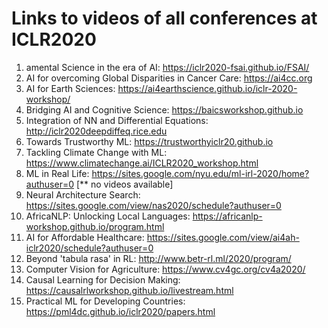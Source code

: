 # Links to videos of all conferences at ICLR2020

1. amental Science in the era of AI: https://iclr2020-fsai.github.io/FSAI/
2. AI for overcoming Global Disparities in Cancer Care: https://ai4cc.org
3. AI for Earth Sciences: https://ai4earthscience.github.io/iclr-2020-workshop/
4. Bridging AI and Cognitive Science: https://baicsworkshop.github.io
5. Integration of NN and Differential Equations: http://iclr2020deepdiffeq.rice.edu
6. Towards Trustworthy ML: https://trustworthyiclr20.github.io
7. Tackling Climate Change with ML: https://www.climatechange.ai/ICLR2020_workshop.html
8. ML in Real Life: https://sites.google.com/nyu.edu/ml-irl-2020/home?authuser=0 [** no videos available]
9. Neural Architecture Search: https://sites.google.com/view/nas2020/schedule?authuser=0
10. AfricaNLP: Unlocking Local Languages: https://africanlp-workshop.github.io/program.html
11. AI for Affordable Healthcare: https://sites.google.com/view/ai4ah-iclr2020/schedule?authuser=0
12. Beyond 'tabula rasa' in RL: http://www.betr-rl.ml/2020/program/
13. Computer Vision for Agriculture: https://www.cv4gc.org/cv4a2020/
14. Causal Learning for Decision Making: https://causalrlworkshop.github.io/livestream.html
15. Practical ML for Developing Countries: https://pml4dc.github.io/iclr2020/papers.html


